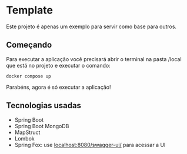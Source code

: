 # Template

Este projeto é apenas um exemplo para servir como base para outros.

## Começando

Para executar a aplicação você precisará abrir o terminal na pasta /local que está
no projeto e executar o comando:

~~~console
docker compose up
~~~~

Parabéns, agora é só executar a aplicação!

## Tecnologias usadas
- Spring Boot
- Spring Boot MongoDB
- MapStruct
- Lombok
- Spring Fox: use <localhost:8080/swagger-ui/> para acessar a UI


